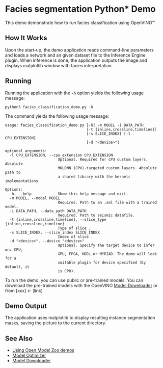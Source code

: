 # Facies segmentation Python* Demo

This demo demonstrate how to run facies classification using OpenVINO&trade;


## How It Works
Upon the start-up, the demo application reads command-line parameters and loads a network and an given dataset file to the
Inference Engine plugin. When inference is done, the application outputs the image and displays matplotlib window with facies interpretation.

## Running
Running the application with the `-h` option yields the following usage message:

``` 
python3 facies_classification_demo.py -h
```
The command yields the following usage message:
```
usage: facies_classification_demo.py [-h] -m MODEL -i DATA_PATH
                                     [-t {inline,crossline,timeline}]
                                     [-s SLICE_INDEX] [-l CPU_EXTENSION]
                                     [-d "<device>"]

optional arguments:
  -l CPU_EXTENSION, --cpu_extension CPU_EXTENSION
                        Optional. Required for CPU custom layers. Absolute
                        MKLDNN (CPU)-targeted custom layers. Absolute path to
                        a shared library with the kernels implementations

Options:
  -h, --help            Show this help message and exit.
  -m MODEL, --model MODEL
                        Required. Path to an .xml file with a trained model.
  -i DATA_PATH, --data_path DATA_PATH
                        Required. Path to seismic datafile.
  -t {inline,crossline,timeline}, --slice_type {inline,crossline,timeline}
                        Type of slice .
  -s SLICE_INDEX, --slice_index SLICE_INDEX
                        Index of slice .
  -d "<device>", --device "<device>"
                        Optional. Specify the target device to infer on: CPU,
                        GPU, FPGA, HDDL or MYRIAD. The demo will look for a
                        suitable plugin for device specified (by default, it
                        is CPU).

```

To run the demo, you can use public or pre-trained models. You can download the pre-trained models with the OpenVINO [Model Downloader](../../../tools/downloader/README.md) or from [xxx] <- (link)

## Demo Output

The application uses matplotlib to display resulting instance segmentation masks, saving the picture to the current directory.

## See Also
* [Using Open Model Zoo demos](../../README.md)
* [Model Optimizer](https://docs.openvinotoolkit.org/latest/_docs_MO_DG_Deep_Learning_Model_Optimizer_DevGuide.html)
* [Model Downloader](../../../tools/downloader/README.md)
